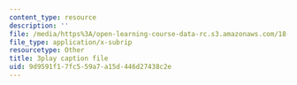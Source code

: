```yaml
---
content_type: resource
description: ''
file: /media/https%3A/open-learning-course-data-rc.s3.amazonaws.com/18-02sc-multivariable-calculus-fall-2010/9d9591f17fc559a7a15d446d27438c2e_ImzS_gSbjK4.vtt
file_type: application/x-subrip
resourcetype: Other
title: 3play caption file
uid: 9d9591f1-7fc5-59a7-a15d-446d27438c2e
---
```

